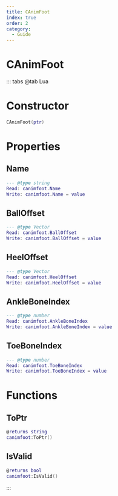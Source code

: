 ```yaml
---
title: CAnimFoot
index: true
order: 2
category:
  - Guide
---
```


# CAnimFoot

::: tabs
@tab Lua
# Constructor
```lua
CAnimFoot(ptr)
```
# Properties
## Name 
```lua
--- @type string
Read: canimfoot.Name
Write: canimfoot.Name = value
```
## BallOffset 
```lua
--- @type Vector
Read: canimfoot.BallOffset
Write: canimfoot.BallOffset = value
```
## HeelOffset 
```lua
--- @type Vector
Read: canimfoot.HeelOffset
Write: canimfoot.HeelOffset = value
```
## AnkleBoneIndex 
```lua
--- @type number
Read: canimfoot.AnkleBoneIndex
Write: canimfoot.AnkleBoneIndex = value
```
## ToeBoneIndex 
```lua
--- @type number
Read: canimfoot.ToeBoneIndex
Write: canimfoot.ToeBoneIndex = value
```
# Functions
## ToPtr
```lua
@returns string
canimfoot:ToPtr()
```
## IsValid
```lua
@returns bool
canimfoot:IsValid()
```

:::